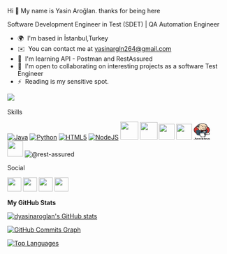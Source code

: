 Hi 👋 My name is Yasin Aroğlan. thanks for being here

Software Development Engineer in Test (SDET) | QA Automation Engineer

* 🌍  I'm based in İstanbul,Turkey
* ✉️  You can contact me at [yasinargln264@gmail.com](mailto:yasinargln264@gmail.com)
* 🧠  I'm learning API - Postman and RestAssured
* 🤝  I'm open to collaborating on interesting projects as a software Test Engineer
* ⚡  Reading is my sensitive spot.

<a href="https://www.twitter.com/yasinaroglan" target="_blank" rel="noreferrer"><img
src="https://img.shields.io/twitter/follow/yasinaroglan?logo=twitter&style=for-the-badge&color=facc15&labelColor=ffffff"
/></a>

Skills
<p align="left">
<a href="https://www.oracle.com/java/" target="_blank" rel="noreferrer"><img src="https://raw.githubusercontent.com/danielcranney/readme-generator/main/public/icons/skills/java-colored.svg" width="36" height="36" alt="Java" /></a>
<a href="https://www.python.org/" target="_blank" rel="noreferrer"><img src="https://raw.githubusercontent.com/danielcranney/readme-generator/main/public/icons/skills/python-colored.svg" width="36" height="36" alt="Python" /></a>
<a href="https://developer.mozilla.org/en-US/docs/Glossary/HTML5" target="_blank" rel="noreferrer"><img src="https://raw.githubusercontent.com/danielcranney/readme-generator/main/public/icons/skills/html5-colored.svg" width="36" height="36" alt="HTML5" /></a>
<a href="https://nodejs.org/en/" target="_blank" rel="noreferrer"><img src="https://raw.githubusercontent.com/danielcranney/readme-generator/main/public/icons/skills/nodejs-colored.svg" width="36" height="36" alt="NodeJS" /></a>
<img src="https://raw.githubusercontent.com/yurijserrano/Github-Profile-Readme-Logos/f994c418a134b58c4aec11152f6a4a33fa89da26/databases/mysql.svg" height="41" width="41">
<img src="https://global-uploads.webflow.com/6097e0eca1e875de53031ff6/626cf935fadae34a014cece0_untitled-1_101.png" width="40" height="40" loading="lazy" alt="" class="technology-image">
<img src="https://raw.githubusercontent.com/gilbarbara/logos/80c549990a0f513dcbaf3c9eab6a1a620df76088/logos/cucumber.svg" width="36" height="36">
<img src="https://raw.githubusercontent.com/gilbarbara/logos/80c549990a0f513dcbaf3c9eab6a1a620df76088/logos/postman-icon.svg" width="36" height="36">
<img src="https://raw.githubusercontent.com/gilbarbara/logos/80c549990a0f513dcbaf3c9eab6a1a620df76088/logos/jenkins.svg" width="37" height="37">
<img class="lazy" src="https://banner2.cleanpng.com/20180816/eej/kisspng-testng-logo-software-testing-software-framework-co-udemy-1-free-testng-all-in-one-crash-cours-5b75214eece027.0299854815344028949703.jpg" width="36" height="36">
<img itemprop="image" class="avatar flex-shrink-0 mb-3 mr-3 mb-md-0 mr-md-4" src="https://avatars.githubusercontent.com/u/19369327?s=200&amp;v=4" width="36" height="36" alt="@rest-assured">
</p>



Social
<p align="left"> <a href="https://www.github.com/dyasinaroglan" target="_blank" rel="noreferrer"><img src="https://raw.githubusercontent.com/danielcranney/readme-generator/main/public/icons/socials/github.svg" width="32" height="32" /></a> <a href="https://www.linkedin.com/in/yasin-aroğlan-b5b552182/" target="_blank" rel="noreferrer"><img src="https://raw.githubusercontent.com/danielcranney/readme-generator/main/public/icons/socials/linkedin.svg" width="32" height="32" /></a> <a href="http://www.medium.com/@yasinargln264" target="_blank" rel="noreferrer"><img src="https://raw.githubusercontent.com/danielcranney/readme-generator/main/public/icons/socials/medium.svg" width="32" height="32" /></a> 
<a href="https://www.twitter.com/yasinaroglan" target="_blank" rel="noreferrer"><img src="https://raw.githubusercontent.com/danielcranney/readme-generator/main/public/icons/socials/twitter.svg" width="32" height="32" /></a></p>



<b>My GitHub Stats</b>

<a href="http://www.github.com/dyasinaroglan"><img src="https://github-readme-stats.vercel.app/api?username=dyasinaroglan&show_icons=true&hide=&count_private=true&title_color=facc15&text_color=000000&icon_color=facc15&bg_color=ffffff&hide_border=true&show_icons=true" alt="dyasinaroglan's GitHub stats" /></a>

<a href="http://www.github.com/dyasinaroglan"><img src="https://activity-graph.herokuapp.com/graph?username=dyasinaroglan&bg_color=ffffff&color=000000&line=facc15&point=000000&area_color=ffffff&area=true&hide_border=true&custom_title=GitHub%20Commits%20Graph" alt="GitHub Commits Graph" /></a>

<a href="https://github.com/dyasinaroglan" align="left"><img src="https://github-readme-stats.vercel.app/api/top-langs/?username=dyasinaroglan&langs_count=10&title_color=facc15&text_color=000000&icon_color=facc15&bg_color=ffffff&hide_border=true&locale=en&custom_title=Top%20%Languages" alt="Top Languages" /></a>
